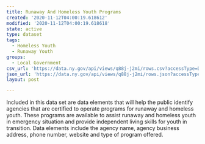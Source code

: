 ```yaml
---
title: Runaway And Homeless Youth Programs
created: '2020-11-12T04:00:19.618612'
modified: '2020-11-12T04:00:19.618618'
state: active
type: dataset
tags:
  - Homeless Youth
  - Runaway Youth
groups:
  - Local Government
csv_url: 'https://data.ny.gov/api/views/q88j-j2mi/rows.csv?accessType=DOWNLOAD'
json_url: 'https://data.ny.gov/api/views/q88j-j2mi/rows.json?accessType=DOWNLOAD'
layout: post

---
```

Included in this data set are data elements that will help the public identify agencies that are certified to operate programs for runaway and homeless youth. These programs are available to assist runaway and homeless youth in emergency situation and provide independent living skills for youth in transition. Data elements include the agency name, agency business address, phone number, website and type of program offered.
